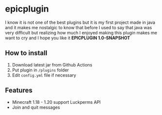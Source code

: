 # epicplugin
I know it is not one of the best plugins but it is my first project made in java and it makes me nostalgic 
to know that before I used to say that java was very difficult but 
realizing how much I enjoyed making this plugin makes me want to cry and I hope you like it **EPICPLUGIN 1.0-SNAPSHOT**

## How to install
1. Download latest jar from Github Actions
2. Put plugin in `/plugins` folder
3. Edit `config.yml` file if necessary

## Features
- Minecraft 1.18 - 1.20 support Luckperms API
- Join and quit messages
